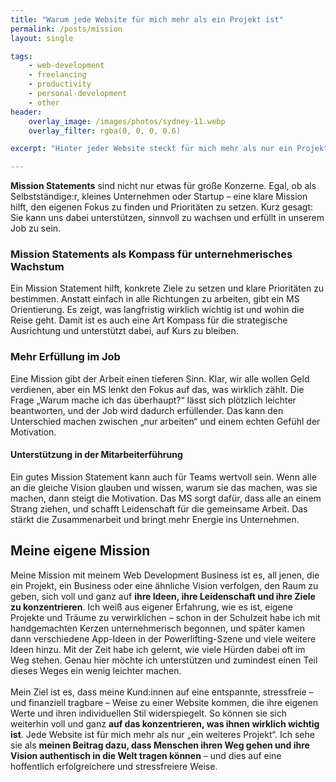 ```yaml
---
title: "Warum jede Website für mich mehr als ein Projekt ist"
permalink: /posts/mission
layout: single

tags:
    - web-development
    - freelancing
    - productivity
    - personal-development
    - other
header:
    overlay_image: /images/photos/sydney-11.webp
    overlay_filter: rgba(0, 0, 0, 0.6)

excerpt: "Hinter jeder Website steckt für mich mehr als nur ein Projekt. Meine Mission ist es, Unternehmer:innen den Raum zu geben, sich auf das zu konzentrieren, was wirklich zählt – ihre Ideen und Visionen."

---
```


**Mission Statements** sind nicht nur etwas für große Konzerne. Egal, ob als Selbstständige:r, kleines Unternehmen oder Startup – 
eine klare Mission hilft, den eigenen Fokus zu finden und Prioritäten zu setzen. Kurz gesagt: Sie kann uns dabei unterstützen, sinnvoll zu wachsen und erfüllt in unserem Job zu sein.

### Mission Statements als Kompass für unternehmerisches Wachstum
Ein Mission Statement hilft, konkrete Ziele zu setzen und klare Prioritäten zu bestimmen. Anstatt einfach in alle Richtungen zu 
arbeiten, gibt ein MS Orientierung. Es zeigt, was langfristig wirklich wichtig ist und wohin die Reise geht. Damit ist es auch eine Art 
Kompass für die strategische Ausrichtung und unterstützt dabei, auf Kurs zu bleiben.

### Mehr Erfüllung im Job
Eine Mission gibt der Arbeit einen tieferen Sinn. Klar, wir alle wollen Geld verdienen, aber ein MS lenkt den Fokus auf das, 
was wirklich zählt. Die Frage „Warum mache ich das überhaupt?“ lässt sich plötzlich leichter beantworten, und der Job wird dadurch erfüllender. 
Das kann den Unterschied machen zwischen „nur arbeiten“ und einem echten Gefühl der Motivation.

#### Unterstützung in der Mitarbeiterführung
Ein gutes Mission Statement kann auch für Teams wertvoll sein. Wenn alle an die gleiche Vision glauben und wissen, warum sie das machen, 
was sie machen, dann steigt die Motivation. Das MS sorgt dafür, dass alle an einem Strang ziehen, und schafft Leidenschaft für die gemeinsame Arbeit. 
Das stärkt die Zusammenarbeit und bringt mehr Energie ins Unternehmen.

<div class="notice--success">

<h2>Meine eigene Mission</h2>
Meine Mission mit meinem Web Development Business ist es, all jenen, die ein Projekt, ein Business oder eine ähnliche Vision verfolgen, den Raum zu geben, sich voll und ganz auf 
<b>ihre Ideen, ihre Leidenschaft und ihre Ziele zu konzentrieren</b>. Ich weiß aus eigener Erfahrung, wie es ist, eigene Projekte und Träume zu verwirklichen – 
schon in der Schulzeit habe ich mit handgemachten Kerzen unternehmerisch begonnen, und später kamen dann verschiedene App-Ideen in der Powerlifting-Szene 
und viele weitere Ideen hinzu. Mit der Zeit habe ich gelernt, wie viele Hürden dabei oft im Weg stehen. Genau hier möchte ich unterstützen 
und zumindest einen Teil dieses Weges ein wenig leichter machen.
<br><br>
Mein Ziel ist es, dass meine Kund:innen auf eine entspannte, stressfreie – und finanziell tragbare – Weise zu einer Website kommen, die ihre eigenen Werte und ihren individuellen 
Stil widerspiegelt. So können sie sich weiterhin voll und ganz <b>auf das konzentrieren, was ihnen wirklich wichtig ist</b>. 
Jede Website ist für mich mehr als nur „ein weiteres Projekt“. Ich sehe sie als <b>meinen Beitrag dazu, dass Menschen ihren Weg gehen und 
ihre Vision authentisch in die Welt tragen können</b> – und dies auf eine hoffentlich erfolgreichere und stressfreiere Weise.

</div>

